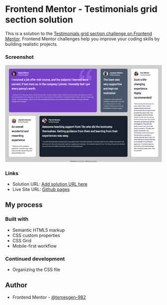 # Frontend Mentor - Testimonials grid section solution

This is a solution to the [Testimonials grid section challenge on Frontend Mentor](https://www.frontendmentor.io/challenges/testimonials-grid-section-Nnw6J7Un7). Frontend Mentor challenges help you improve your coding skills by building realistic projects. 

### Screenshot

![](./images/screenshot.png)

### Links

- Solution URL: [Add solution URL here](https://your-solution-url.com)
- Live Site URL: [Github pages](https://temesgen-982.github.io/testimonials-grid-section/)

## My process

### Built with

- Semantic HTML5 markup
- CSS custom properties
- CSS Grid
- Mobile-first workflow

### Continued development

- Organizing the CSS file



## Author

- Frontend Mentor - [@temesgen-982](https://www.frontendmentor.io/profile/temesgen-982)
